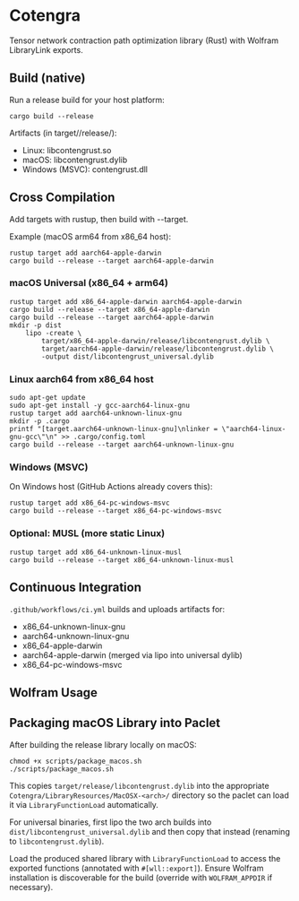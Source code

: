 # Cotengra

Tensor network contraction path optimization library (Rust) with Wolfram LibraryLink exports.

## Build (native)

Run a release build for your host platform:

    cargo build --release

Artifacts (in target/<triple>/release/):
- Linux: libcontengrust.so
- macOS: libcontengrust.dylib
- Windows (MSVC): contengrust.dll

## Cross Compilation

Add targets with rustup, then build with --target.

Example (macOS arm64 from x86_64 host):

    rustup target add aarch64-apple-darwin
    cargo build --release --target aarch64-apple-darwin

### macOS Universal (x86_64 + arm64)

    rustup target add x86_64-apple-darwin aarch64-apple-darwin
    cargo build --release --target x86_64-apple-darwin
    cargo build --release --target aarch64-apple-darwin
    mkdir -p dist
        lipo -create \
            target/x86_64-apple-darwin/release/libcontengrust.dylib \
            target/aarch64-apple-darwin/release/libcontengrust.dylib \
            -output dist/libcontengrust_universal.dylib

### Linux aarch64 from x86_64 host

    sudo apt-get update
    sudo apt-get install -y gcc-aarch64-linux-gnu
    rustup target add aarch64-unknown-linux-gnu
    mkdir -p .cargo
    printf "[target.aarch64-unknown-linux-gnu]\nlinker = \"aarch64-linux-gnu-gcc\"\n" >> .cargo/config.toml
    cargo build --release --target aarch64-unknown-linux-gnu

### Windows (MSVC)

On Windows host (GitHub Actions already covers this):

    rustup target add x86_64-pc-windows-msvc
    cargo build --release --target x86_64-pc-windows-msvc

### Optional: MUSL (more static Linux)

    rustup target add x86_64-unknown-linux-musl
    cargo build --release --target x86_64-unknown-linux-musl

## Continuous Integration

`.github/workflows/ci.yml` builds and uploads artifacts for:
- x86_64-unknown-linux-gnu
- aarch64-unknown-linux-gnu
- x86_64-apple-darwin
- aarch64-apple-darwin (merged via lipo into universal dylib)
- x86_64-pc-windows-msvc

## Wolfram Usage
## Packaging macOS Library into Paclet

After building the release library locally on macOS:

```
chmod +x scripts/package_macos.sh
./scripts/package_macos.sh
```

This copies `target/release/libcontengrust.dylib` into the appropriate `Cotengra/LibraryResources/MacOSX-<arch>/` directory so the paclet can load it via `LibraryFunctionLoad` automatically.

For universal binaries, first lipo the two arch builds into `dist/libcontengrust_universal.dylib` and then copy that instead (renaming to `libcontengrust.dylib`).


Load the produced shared library with `LibraryFunctionLoad` to access the exported functions (annotated with `#[wll::export]`). Ensure Wolfram installation is discoverable for the build (override with `WOLFRAM_APPDIR` if necessary).
